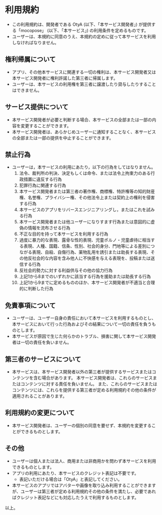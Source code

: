 # 利用規約
- この利用規約は、開発者である OtyA (以下、「本サービス開発者」) が提供する「mocopose」 (以下、「本サービス」) の利用条件を定めるものです。
- ユーザーは、本規約に同意のうえ、本規約の定めに従って本サービスを利用しなければなりません。


## 権利帰属について
- アプリ、その他本サービスに関連する一切の権利は、本サービス開発者又は本サービス開発者に権利許諾した第三者に帰属します。
- ユーザーは、本サービスの利用権を第三者に譲渡したり貸与したりすることはできません。


## サービス提供について
- 本サービス開発者が必要と判断する場合、本サービスの全部または一部の内容を変更することができます。
- 本サービス開発者は、あらかじめユーザーに通知することなく、本サービスの全部または一部の提供を中止することができます。


## 禁止行為
- ユーザーは，本サービスの利用にあたり，以下の行為をしてはなりません。
   1. 法令、裁判所の判決、決定もしくは命令、または法令上拘束力のある行政措置に違反する行為
   2. 犯罪行為に関連する行為
   3. 本サービス開発者または第三者の著作権、商標権、特許権等の知的財産権、名誉権、プライバシー権、その他法令上または契約上の権利を侵害する行為
   4. 本サービスのアプリをリバースエンジニアリングし，またはこれを試みる行為
   5. 本サービス開発者または他ユーザーになりすます行為または意図的に虚偽の情報を流布させる行為
   6. 不正な目的を持って本サービスを利用する行為
   7. 過度に暴力的な表現、露骨な性的表現、児童ポルノ・児童虐待に相当する表現、人種、国籍、信条、性別、社会的身分、門地等による差別につながる表現、自殺、自傷行為、薬物乱用を誘引または助長する表現、その他反社会的な内容を含み他人に不快感を与える表現を、投稿または送信する行為
   8. 反社会的勢力に対する利益供与その他の協力行為
   9. 上記1から8までのいずれかに該当する行為を援助または助長する行為
   10. 上記1から9までに定めるもののほか、本サービス開発者が不適当と合理的に判断した行為


## 免責事項について
- ユーザーは、ユーザー自身の責任において本サービスを利用するものとし、本サービスにおいて行った行為およびその結果について一切の責任を負うものとします。
- 本サービスが原因で生じた何らかのトラブル、損害に関して本サービス開発者は一切の責任を負いません。


## 第三者のサービスについて
- 本サービスは、本サービス開発者以外の第三者が提供するサービスまたはコンテンツを含む場合があります。
  本サービス開発者は、これらのサービスまたはコンテンツに対する責任を負いません。
  また、これらのサービスまたはコンテンツには、これらを提供する第三者が定める利用規約その他の条件が適用されることがあります。


## 利用規約の変更について
- 本サービス開発者は、ユーザーの個別の同意を要せず、本規約を変更することができるものとします。


## その他
- ユーザーは個人または法人、商用または非商用かを問わず本サービスを利用できるものとします。
- アプリの利用にあたり、本サービスのクレジット表記は不要です。
   - 表記いただける場合は「OtyA」と表記してください。
- 本サービスのアプリではアバターや画像を取り込み利用することができますが、ユーザーは第三者が定める利用規約その他の条件を満たし、必要であればクレジット表記などにも対応したうえで利用するものとします。


以上。